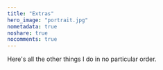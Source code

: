 ```yaml
---
title: "Extras"
hero_image: "portrait.jpg"
nometadata: true
noshare: true
nocomments: true
---
```


Here's all the other things I do in no particular order.


